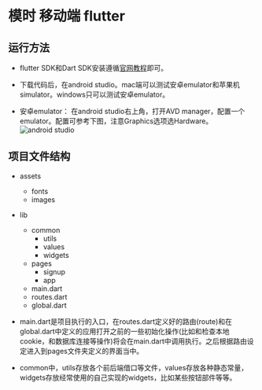 # 模时 移动端 flutter

## 运行方法
* flutter SDK和Dart SDK安装遵循[官网教程](https://flutterchina.club/get-started/install/)即可。

* 下载代码后，在android studio。mac端可以测试安卓emulator和苹果机simulator。windows只可以测试安卓emulator。
* 安卓emulator：
在android studio右上角，打开AVD manager，配置一个emulator。配置可参考下图，注意Graphics选项选Hardware。
![android studio](https://octodex.github.com/images/yaktocat.png)
## 项目文件结构
- assets
  - fonts
  - images

- lib
  - common
    - utils
    - values
    - widgets
  - pages
    - signup
    - app
  - main.dart
  - routes.dart
  - global.dart

* main.dart是项目执行的入口，在routes.dart定义好的路由(route)和在global.dart中定义的应用打开之前的一些初始化操作(比如和检查本地cookie，和数据库连接等操作)将会在main.dart中调用执行。之后根据路由设定进入到pages文件夹定义的界面当中。

* common中，utils存放各个前后端借口等文件，values存放各种静态常量，widgets存放经常使用的自己实现的widgets，比如某些按钮部件等等。